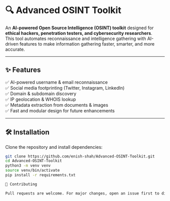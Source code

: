 # 🔍 Advanced OSINT Toolkit

An **AI-powered Open Source Intelligence (OSINT) toolkit** designed for **ethical hackers, penetration testers, and cybersecurity researchers**.  
This tool automates reconnaissance and intelligence gathering with AI-driven features to make information gathering faster, smarter, and more accurate.

---

## ✨ Features
✅ AI-powered username & email reconnaissance  
✅ Social media footprinting (Twitter, Instagram, LinkedIn)  
✅ Domain & subdomain discovery  
✅ IP geolocation & WHOIS lookup  
✅ Metadata extraction from documents & images  
✅ Fast and modular design for future enhancements  

---

## 🛠 Installation
Clone the repository and install dependencies:
```bash
git clone https://github.com/enish-shah/Advanced-OSINT-Toolkit.git
cd Advanced-OSINT-Toolkit
python3 -m venv venv
source venv/bin/activate
pip install -r requirements.txt

🤝 Contributing

Pull requests are welcome. For major changes, open an issue first to discuss what you would like to change.
